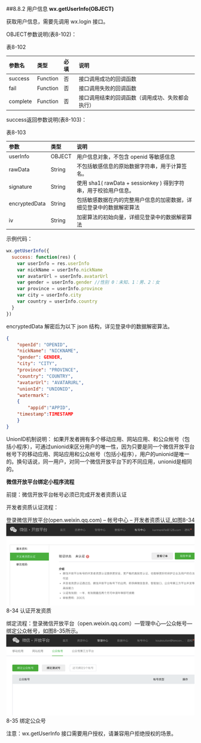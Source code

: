 ##8.8.2 用户信息
**wx.getUserInfo(OBJECT)**

获取用户信息，需要先调用 wx.login 接口。

OBJECT参数说明(表8-102)：

表8-102

|参数名|	类型|	必填|	说明|
| :--- | :--- | :--- | :--- |
|success|	Function|	否|	接口调用成功的回调函数|
|fail|	Function|	否|	接口调用失败的回调函数|
|complete|	Function|	否|	接口调用结束的回调函数（调用成功、失败都会执行）|

success返回参数说明(表8-103)：

表8-103

|参数|	类型|	说明|
| :--- | :--- | :--- |
|userInfo|	OBJECT|	用户信息对象，不包含 openid 等敏感信息|
|rawData|	String|	不包括敏感信息的原始数据字符串，用于计算签名。|
|signature|	String|	使用 sha1( rawData + sessionkey ) 得到字符串，用于校验用户信息。|
|encryptedData|	String|	包括敏感数据在内的完整用户信息的加密数据，详细见登录中的数据解密算法|
|iv|	String|	加密算法的初始向量，详细见登录中的数据解密算法|
示例代码：
```js
wx.getUserInfo({
  success: function(res) {
    var userInfo = res.userInfo
    var nickName = userInfo.nickName
    var avatarUrl = userInfo.avatarUrl
    var gender = userInfo.gender //性别 0：未知、1：男、2：女 
    var province = userInfo.province
    var city = userInfo.city
    var country = userInfo.country
  }
})
```
encryptedData 解密后为以下 json 结构，详见登录中的数据解密算法。

```json
{
    "openId": "OPENID",
    "nickName": "NICKNAME",
    "gender": GENDER,
    "city": "CITY",
    "province": "PROVINCE",
    "country": "COUNTRY",
    "avatarUrl": "AVATARURL",
    "unionId": "UNIONID",
    "watermark":
    {
        "appid":"APPID",
    "timestamp":TIMESTAMP
    }
}
```
UnionID机制说明：
如果开发者拥有多个移动应用、网站应用、和公众帐号（包括小程序），可通过unionid来区分用户的唯一性，因为只要是同一个微信开放平台帐号下的移动应用、网站应用和公众帐号（包括小程序），用户的unionid是唯一的。换句话说，同一用户，对同一个微信开放平台下的不同应用，unionid是相同的。

**微信开放平台绑定小程序流程**

前提：微信开放平台帐号必须已完成开发者资质认证

开发者资质认证流程：

登录微信开放平台(open.weixin.qq.com) – 帐号中心 – 开发者资质认证,如图8-34
![](/assets/8-34.png) 8-34 认证开发资质

绑定流程：登录微信开放平台（open.weixin.qq.com）—管理中心—公众帐号—绑定公众帐号，如图8-35所示。
![](/assets/8-35.png) 8-35 绑定公众号

注意：wx.getUserInfo 接口需要用户授权，请兼容用户拒绝授权的场景。